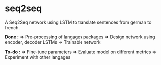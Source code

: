 # seq2seq

A Seq2Seq network using LSTM to translate sentences from german to french.

**Done :**
=> Pre-processing of langages packages
=> Design network using encoder, decoder LSTMs
=> Trainable network

**To-do :**
=> Fine-tune parameters
=> Evaluate model on different metrics
=> Experiment with other langages
